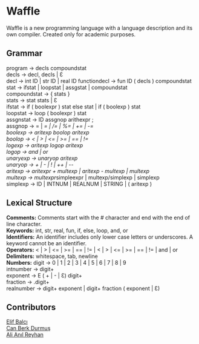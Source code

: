 # Waffle
Waffle is a new programming language with a language description and its own compiler. Created only for academic purposes.

## Grammar
program 	→ decls compoundstat  
decls 		→ decl, decls | Ɛ  
decl 		→ int ID | str ID | real ID
functiondecl	→ fun ID ( decls ) compoundstat  
stat 		→ ifstat | loopstat | assgstat | compoundstat  
compoundstat → { stats }  
stats 		→ stat stats | Ɛ  
ifstat 		→ if ( boolexpr ) stat else stat | if ( boolexp ) stat  
loopstat	→ loop ( boolexpr ) stat  
assgnstat 	→ ID assgnop arithexpr ;  
assgnop	→ = | *= | /= | %= | += | -=  
boolexp	→ aritexp boolop aritexp  
boolop		→ < | > | <= | >= | == | !=  
logexp		→ aritexp logop aritexp  
logop		→ and | or  
unaryexp	→ unaryop aritexp  
unaryop	→ + | - | ! | ++ | --  
aritexp 		→ aritexpr + multexp | aritexp - multexp | multexp  
multexp	→ multexpr*simpleexpr | multexp/simplexp | simplexp  
simplexp 	→ ID | INTNUM | REALNUM | STRING | ( aritexp )  

## Lexical Structure
**Comments:** Comments start with the # character and end with the end of line character.  
**Keywords:** int, str, real, fun, if, else, loop, and, or  
**Identifiers:** An identifier includes only lower case letters or underscores. A keyword cannot be an identifier.  
**Operators:** < | > | <= | >= | == | != | < | > | <= | >= | == | != | and | or  
**Delimiters:** whitespace, tab, newline  
**Numbers:** 
digit 		→ 0 | 1 | 2 | 3 | 4 | 5 | 6  | 7 | 8 | 9  
intnumber 	→ digit+  
exponent  	→ E ( + | - |  Ɛ) digit+  
fraction  	→ .digit+  
realnumber  	→ digit+ exponent | digit+ fraction ( exponent |  Ɛ)  

## Contributors

[Elif Balcı](https://www.elifbalci.com)  
[Can Berk Durmuş](https://www.canberkdurmus.com)  
[Ali Anıl Reyhan](https://www.anilreyhan.com)  
